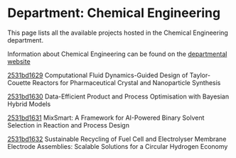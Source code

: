 # Department: **Chemical Engineering**

This page lists all the available projects hosted in the Chemical Engineering department.

Information about Chemical Engineering can be found on the [departmental website](https://www.ucl.ac.uk/chemical-engineering)

[2531bd1629](../projects/2531bd1629.md) Computational Fluid Dynamics-Guided Design of Taylor-Couette Reactors for Pharmaceutical Crystal and Nanoparticle Synthesis

[2531bd1630](../projects/2531bd1630.md) Data-Efficient Product and Process Optimisation with Bayesian Hybrid Models

[2531bd1631](../projects/2531bd1631.md) MixSmart: A Framework for AI-Powered Binary Solvent Selection in Reaction and Process Design

[2531bd1632](../projects/2531bd1632.md) Sustainable Recycling of Fuel Cell and Electrolyser Membrane Electrode Assemblies: Scalable Solutions for a Circular Hydrogen Economy

